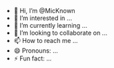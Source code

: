 - 👋 Hi, I’m @MicKnown
- 👀 I’m interested in ...
- 🌱 I’m currently learning ...
- 💞️ I’m looking to collaborate on ...
- 📫 How to reach me ...
- 😄 Pronouns: ...
- ⚡ Fun fact: ...

<!---
MicKnown/MicKnown is a ✨ special ✨ repository because its `README.md` (this file) appears on your GitHub profile.
You can click the Preview link to take a look at your changes.
--->
